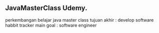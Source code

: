 ## JavaMasterClass Udemy. 

perkembangan belajar java master class 
tujuan akhir : develop software habbit tracker 
main goal : software engineer 

